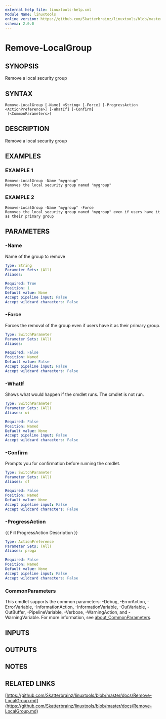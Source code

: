 ```yaml
---
external help file: linuxtools-help.xml
Module Name: linuxtools
online version: https://github.com/Skatterbrainz/linuxtools/blob/master/docs/Remove-LocalGroup.md
schema: 2.0.0
---
```


# Remove-LocalGroup

## SYNOPSIS
Remove a local security group

## SYNTAX

```
Remove-LocalGroup [-Name] <String> [-Force] [-ProgressAction <ActionPreference>] [-WhatIf] [-Confirm]
 [<CommonParameters>]
```

## DESCRIPTION
Remove a local security group

## EXAMPLES

### EXAMPLE 1
```
Remove-LocalGroup -Name "mygroup"
Removes the local security group named "mygroup"
```

### EXAMPLE 2
```
Remove-LocalGroup -Name "mygroup" -Force
Removes the local security group named "mygroup" even if users have it as their primary group
```

## PARAMETERS

### -Name
Name of the group to remove

```yaml
Type: String
Parameter Sets: (All)
Aliases:

Required: True
Position: 1
Default value: None
Accept pipeline input: False
Accept wildcard characters: False
```

### -Force
Forces the removal of the group even if users have it as their primary group.

```yaml
Type: SwitchParameter
Parameter Sets: (All)
Aliases:

Required: False
Position: Named
Default value: False
Accept pipeline input: False
Accept wildcard characters: False
```

### -WhatIf
Shows what would happen if the cmdlet runs.
The cmdlet is not run.

```yaml
Type: SwitchParameter
Parameter Sets: (All)
Aliases: wi

Required: False
Position: Named
Default value: None
Accept pipeline input: False
Accept wildcard characters: False
```

### -Confirm
Prompts you for confirmation before running the cmdlet.

```yaml
Type: SwitchParameter
Parameter Sets: (All)
Aliases: cf

Required: False
Position: Named
Default value: None
Accept pipeline input: False
Accept wildcard characters: False
```

### -ProgressAction
{{ Fill ProgressAction Description }}

```yaml
Type: ActionPreference
Parameter Sets: (All)
Aliases: proga

Required: False
Position: Named
Default value: None
Accept pipeline input: False
Accept wildcard characters: False
```

### CommonParameters
This cmdlet supports the common parameters: -Debug, -ErrorAction, -ErrorVariable, -InformationAction, -InformationVariable, -OutVariable, -OutBuffer, -PipelineVariable, -Verbose, -WarningAction, and -WarningVariable. For more information, see [about_CommonParameters](http://go.microsoft.com/fwlink/?LinkID=113216).

## INPUTS

## OUTPUTS

## NOTES

## RELATED LINKS

[https://github.com/Skatterbrainz/linuxtools/blob/master/docs/Remove-LocalGroup.md](https://github.com/Skatterbrainz/linuxtools/blob/master/docs/Remove-LocalGroup.md)

